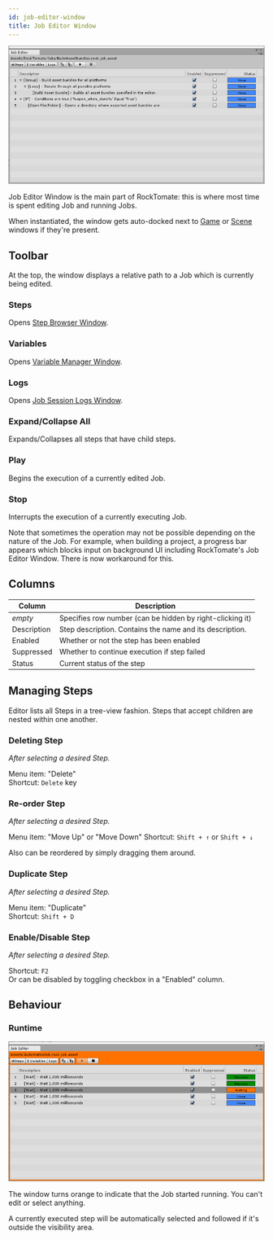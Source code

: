 ```yaml
---
id: job-editor-window
title: Job Editor Window
---
```


![](/assets/ui/job-editor-window.png)

Job Editor Window is the main part of RockTomate: this is where most time is spent editing Job and running Jobs.

When instantiated, the window gets auto-docked next to [Game](https://docs.unity3d.com/Manual/GameView.html) or [Scene](https://docs.unity3d.com/Manual/UsingTheSceneView.html) windows if they're present.

## Toolbar

At the top, the window displays a relative path to a Job which is currently being edited.

### Steps

Opens [Step Browser Window](ui/step-browser-window.md).

### Variables

Opens [Variable Manager Window](ui/variable-manager-window.md).

### Logs

Opens [Job Session Logs Window](ui/job-session-logs-window.md).

### Expand/Collapse All

Expands/Collapses all steps that have child steps.

### Play

Begins the execution of a currently edited Job.

### Stop

Interrupts the execution of a currently executing Job. 

Note that sometimes the operation may not be possible depending on the nature of the Job. For example, when building a project, a progress bar appears which blocks input on background UI including RockTomate's Job Editor Window. There is now workaround for this.

## Columns

| Column      | Description                                               |
|-------------|-----------------------------------------------------------|
| *empty*     | Specifies row number (can be hidden by right-clicking it) |
| Description | Step description. Contains the name and its description.  |
| Enabled     | Whether or not the step has been enabled                  |
| Suppressed  | Whether to continue execution if step failed              |
| Status      | Current status of the step                                |

## Managing Steps

Editor lists all Steps in a tree-view fashion. Steps that accept children are nested within one another.

### Deleting Step

*After selecting a desired Step.*

Menu item: "Delete"  
Shortcut: `Delete` key

### Re-order Step

*After selecting a desired Step.*

Menu item: "Move Up" or "Move Down"
Shortcut: `Shift + ↑` or `Shift + ↓`

Also can be reordered by simply dragging them around.

### Duplicate Step

*After selecting a desired Step.*

Menu item: "Duplicate"  
Shortcut: `Shift + D`

### Enable/Disable Step

*After selecting a desired Step.*

Shortcut: `F2`  
Or can be disabled by toggling checkbox in a "Enabled" column.

## Behaviour

### Runtime

![](/assets/ui/job-editor-window-runtime.png)

The window turns orange to indicate that the Job started running. You can't edit or select anything. 

A currently executed step will be automatically selected and followed if it's outside the visibility area.